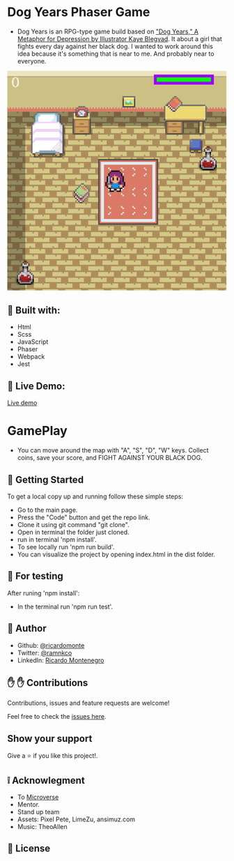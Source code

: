 # Dog Years Phaser Game

- Dog Years is an RPG-type game build based on  ["Dog Years," A Metaphor for Depression by Illustrator Kaye Blegvad](https://www.booooooom.com/2017/11/24/dog-years-a-metaphor-for-depression-by-illustrator-kaye-blegvad/). It about a girl that fights every day against her black dog. I wanted to work around this idea because it's something that is near to me. And probably near to everyone.


![website screenshots](Screenshot.png)

##  :hammer: Built with:

- Html
- Scss
- JavaScript
- Phaser
- Webpack
- Jest

##  :red_circle: Live Demo:

[Live demo](https://inspiring-bardeen-5008e6.netlify.app/)

# GamePlay

- You can move around the map with "A", "S", "D", "W" keys. Collect coins, save your score, and FIGHT AGAINST YOUR BLACK DOG. 

##  :construction_worker: Getting Started

To get a local copy up and running follow these simple steps:

- Go to the main page.
- Press the "Code" button and get the repo link.
- Clone it using git command "git clone".
- Open in terminal the folder just cloned.
- run in terminal 'npm install'.
- To see locally run 'npm run build'.
- You can visualize the project by opening index.html in the dist folder.

##  :construction_worker: For testing

After runing 'npm install':

- In the terminal run 'npm run test'.

## :bust_in_silhouette: Author

- Github: [@ricardomonte](https://github.com/ricardomonte)
- Twitter: [@ramnkco](https://twitter.com/ramnkco)
- LinkedIn: [Ricardo Montenegro](https://www.linkedin.com/in/ricantomontenegro/)


## :raised_hand: :raised_hand: Contributions

Contributions, issues and feature requests are welcome!

Feel free to check the [issues here](https://github.com/ricardomonte/Capstone-Project/issues).

## Show your support

Give a :star: if you like this project!.

##  :grey_exclamation: Acknowlegment

- To [Microverse](https://www.microverse.org/)
- Mentor.
- Stand up team
- Assets: Pixel Pete, LimeZu, ansimuz.com
- Music: TheoAllen

##  :memo: License